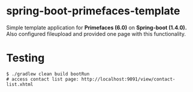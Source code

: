 # spring-boot-primefaces-template

Simple template application for <b>Primefaces (6.0)</b> on <b>Spring-boot (1.4.0).</b></br>
Also configured fileupload and provided one page with this functionality.

# Testing 

    $ ./gradlew clean build bootRun
    # access contact list page: http://localhost:9091/view/contact-list.xhtml    
